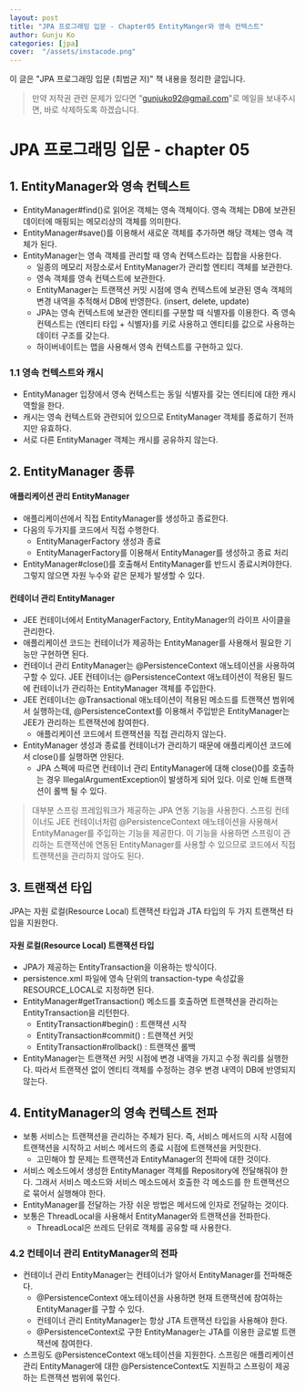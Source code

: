 ```yaml
---
layout: post
title: "JPA 프로그래밍 입문 - Chapter05 EntityManger와 영속 컨텍스트"
author: Gunju Ko
categories: [jpa]
cover:  "/assets/instacode.png"
---
```


이 글은 "JPA 프로그래밍 입문 (최범균 저)" 책 내용을 정리한 글입니다.

> 만약 저작권 관련 문제가 있다면 "gunjuko92@gmail.com"로 메일을 보내주시면, 바로 삭제하도록 하겠습니다.

# JPA 프로그래밍 입문 - chapter 05

## 1. EntityManager와 영속 컨텍스트

* EntityManager#find()로 읽어온 객체는 영속 객체이다. 영속 객체는 DB에 보관된 데이터에 매핑되는 메모리상의 객체를 의미한다.
* EntityManager#save()를 이용해서 새로운 객체를 추가하면 해당 객체는 영속 객체가 된다.
* EntityManager는 영속 객체를 관리할 때 영속 컨텍스트라는 집합을 사용한다.
  * 일종의 메모리 저장소로서 EntityManager가 관리할 엔티티 객체를 보관한다.
  * 영속 객체를 영속 컨텍스트에 보관한다.
  * EntityManager는 트랜잭션 커밋 시점에 영속 컨텍스트에 보관된 영속 객체의 변경 내역을 추적해서 DB에 반영한다. (insert, delete, update)
  * JPA는 영속 컨텍스트에 보관한 엔티티를 구분할 때 식별자를 이용한다. 즉 영속 컨텍스트는 (엔티티 타입 + 식별자)를 키로 사용하고 엔티티를 값으로 사용하는 데이터 구조를 갖는다.
  * 하이버네이트는 맵을 사용해서 영속 컨텍스트를 구현하고 있다.

### 1.1 영속 컨텍스트와 캐시

* EntityManager 입장에서 영속 컨텍스트는 동일 식별자를 갖는 엔티티에 대한 캐시 역할을 한다.
* 캐시는 영속 컨텍스트와 관련되어 있으므로 EntityManager 객체를 종료하기 전까지만 유효하다.
* 서로 다른 EntityManager 객체는 캐시를 공유하지 않는다.

## 2. EntityManager 종류

#### 애플리케이션 관리 EntityManager

* 애플리케이션에서 직접 EntityManager를 생성하고 종료한다.
* 다음의 두가지를 코드에서 직접 수행한다.
  * EntityManagerFactory 생성과 종료
  * EntityManagerFactory를 이용해서 EntityManager를 생성하고 종료 처리
* EntityManager#close()를 호출해서 EntityManager를 반드시 종료시켜야한다. 그렇지 않으면 자원 누수와 같은 문제가 발생할 수 있다.

#### 컨테이너 관리 EntityManager

* JEE 컨테이너에서 EntityManagerFactory, EntityManager의 라이프 사이클을 관리한다.
* 애플리케이션 코드는 컨테이너가 제공하는 EntityManager를 사용해서 필요한 기능만 구현하면 된다.
* 컨테이너 관리 EntityManager는 @PersistenceContext 애노테이션을 사용하여 구할 수 있다. JEE 컨테이너는 @PersistenceContext 애노테이션이 적용된 필드에 컨테이너가 관리하는 EntityManager 객체를 주입한다.
* JEE 컨테이너는 @Transactional 애노테이션이 적용된 메소드를 트랜잭션 범위에서 실행하는데, @PersistenceContext를 이용해서 주입받은 EntityManager는 JEE가 관리하는 트랜잭션에 참여한다.
  * 애플리케이션 코드에서 트랜잭션을 직접 관리하지 않는다.
* EntityManager 생성과 종료를 컨테이너가 관리하기 때문에 애플리케이션 코드에서 close()를 실행하면 안된다.
  * JPA 스펙에 따르면 컨테이너 관리 EntityManager에 대해 close()0를 호출하는 경우 IllegalArgumentException이 발생하게 되어 있다. 이로 인해 트랜잭션이 롤백 될 수 있다.

> 대부분 스프링 프레임워크가 제공하는 JPA 연동 기능을 사용한다. 스프링 컨테이너도 JEE 컨테이너처럼 @PersistenceContext 애노테이션을 사용해서 EntityManager를 주입하는 기능을 제공한다. 이 기능을 사용하면 스프링이 관리하는 트랜잭션에 연동된 EntityManager를 사용할 수 있으므로 코드에서 직접 트랜잭션을 관리하지 않아도 된다.

## 3. 트랜잭션 타입

JPA는 자원 로컬(Resource Local) 트랜잭션 타입과 JTA 타입의 두 가지 트랜잭션 타입을 지원한다.

#### 자원 로컬(Resource Local) 트랜잭션 타입

* JPA가 제공하는 EntityTransaction을 이용하는 방식이다.
* persistence.xml 파일에 영속 단위의 transaction-type 속성값을 RESOURCE_LOCAL로 지정하면 된다.
* EntityManager#getTransaction() 메소드를 호출하면 트랜잭션을 관리하는 EntityTransaction을 리턴한다.
  * EntityTransaction#begin() : 트랜잭션 시작
  * EntityTransaction#commit() : 트랜잭션 커밋
  * EntityTransaction#rollback() : 트랜잭션 롤백
* EntityManager는 트랜잭션 커밋 시점에 변경 내역을 가지고 수정 쿼리를 실행한다. 따라서 트랜잭션 없이 엔티티 객체를 수정하는 경우 변경 내역이 DB에 반영되지 않는다.

## 4. EntityManager의 영속 컨텍스트 전파

* 보통 서비스는 트랜잭션을 관리하는 주체가 된다. 즉, 서비스 메서드의 시작 시점에 트랜잭션을 시작하고 서비스 메서드의 종료 시점에 트랜잭션을 커밋한다.
  * 고민해야 할 문제는 트랜잭션과 EntityManager의 전파에 대한 것이다.
* 서비스 메소드에서 생성한 EntityManager 객체를 Repository에 전달해줘야 한다. 그래서 서비스 메소드와 서비스 메소드에서 호출한 각 메소드를 한 트랜잭션으로 묶어서 실행해야 한다.
* EntityManager를 전달하는 가장 쉬운 방법은 메서드에 인자로 전달하는 것이다.
* 보통은 ThreadLocal을 사용해서 EntityManager와 트랜잭션을 전파한다.
  * ThreadLocal은 쓰레드 단위로 객체를 공유할 때 사용한다.

### 4.2 컨테이너 관리 EntityManager의 전파

* 컨테이너 관리 EntityManager는 컨테이너가 알아서 EntityManager를 전파해준다.
  * @PersistenceContext 애노테이션을 사용하면 현재 트랜잭션에 참여하는 EntityManager를 구할 수 있다.
  * 컨테이너 관리 EntityManager는 항상 JTA 트랜잭션 타입을 사용해야 한다.
  * @PersistenceContext로 구한 EntityManager는 JTA를 이용한 글로벌 트랜잭션에 참여한다.
* 스프링도 @PersistenceContext 애노테이션을 지원한다. 스프링은 애플리케이션 관리 EntityManager에 대한 @PersistenceContext도 지원하고 스프링이 제공하는 트랜잭션 범위에 묶인다.

